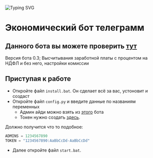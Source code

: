 ![Typing SVG](https://readme-typing-svg.herokuapp.com?color=%2336BCF7&lines=Telegram+economic+bot)

# Экономический бот телеграмм

## Данного бота вы можете проверить <a href="https://t.me/economic_telegram_bot">тут</a>

Версия бота 0.3; Высчитывания заработной платы с процентом на НДФЛ и без него, настройки комиссии

## Приступая к работе

+ Откройте файл ``install.bat``. Он сделает всё за вас, устоновит и создаст
+ Откройте файл ``config.py`` и введите данные по названиям переменных
    + Админ айди можно взять из <a href="https://t.me/my_id_bot">этого</a> бота
    + Токен нужно создать <a href="https://t.me/BotFather">здесь</a>.

Должно получится что то подобное:
```python
ADMINS = 1234567890
TOKEN = "1234567890:AaBbCcDd-AaBbCcDd"
```
+ Далее откройте файл ``start.bat``. 